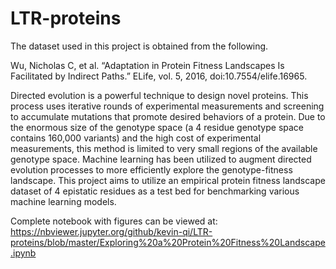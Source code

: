 # LTR-proteins

The dataset used in this project is obtained from the following.

Wu, Nicholas C, et al. “Adaptation in Protein Fitness Landscapes Is Facilitated by Indirect Paths.” ELife, vol. 5, 2016, doi:10.7554/elife.16965.

Directed evolution is a powerful technique to design novel proteins. This process uses iterative rounds of experimental measurements and screening to accumulate mutations that promote desired behaviors of a protein. Due to the enormous size of the genotype space (a 4 residue genotype space contains 160,000 variants) and the high cost of experimental measurements, this method is limited to very small regions of the available genotype space. Machine learning has been utilized to augment directed evolution processes to more efficiently explore the genotype-fitness landscape. This project aims to utilize an empirical protein fitness landscape dataset of 4 epistatic residues as a test bed for benchmarking various machine learning models.

Complete notebook with figures can be viewed at:<br />
https://nbviewer.jupyter.org/github/kevin-qi/LTR-proteins/blob/master/Exploring%20a%20Protein%20Fitness%20Landscape.ipynb
